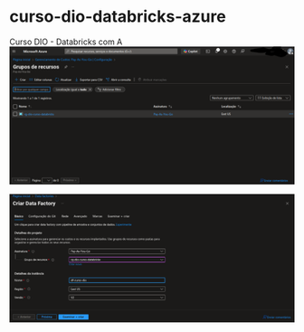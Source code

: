 # curso-dio-databricks-azure
Curso DIO - Databricks com A
![Criação do Recurso](https://github.com/angelolalmeida/curso-dio-databricks-azure/blob/main/Screenshot%202025-05-11%2019.53.32.png)

![Criação do DataFactory](https://github.com/angelolalmeida/curso-dio-databricks-azure/blob/main/Screenshot%202025-05-11%2019.55.07.png)
